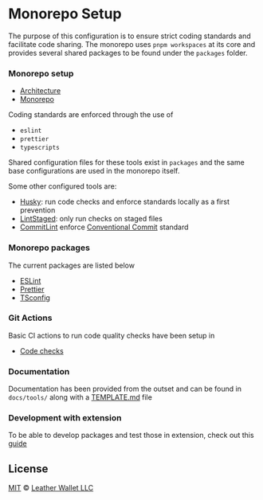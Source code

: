 # Monorepo Setup

The purpose of this configuration is to ensure strict coding standards and facilitate code sharing. The monorepo uses `pnpm workspaces` at its core and provides several shared packages to be found under the `packages` folder.

### Monorepo setup

- [Architecture](docs/core/ARCHITECTURE.md)
- [Monorepo](docs/core/MONOREPO.md)

Coding standards are enforced through the use of

- `eslint`
- `prettier`
- `typescripts`

Shared configuration files for these tools exist in `packages` and the same base configurations are used in the monorepo itself.

Some other configured tools are:

- [Husky](docs/tools/HUSKY.md): run code checks and enforce standards locally as a first prevention
- [LintStaged](docs/tools/LINTSTAGED.md): only run checks on staged files
- [CommitLint](docs/tools/COMMITLINT.md) enforce [Conventional Commit](https://www.conventionalcommits.org/en/v1.0.0/) standard

### Monorepo packages

The current packages are listed below

- [ESLint](packages/eslint-config/README.md)
- [Prettier](packages/prettier-config/README.md)
- [TSconfig](packages/tsconfig-config/README.md)

### Git Actions

Basic CI actions to run code quality checks have been setup in

- [Code checks](.github/workflows/code-checks.yml)

### Documentation

Documentation has been provided from the outset and can be found in `docs/tools/` along with a [TEMPLATE.md](docs/core/TEMPLATE.md) file

### Development with extension

To be able to develop packages and test those in extension, check out this [guide](docs/extension-development.md)

## License

[MIT](LICENSE) © [Leather Wallet LLC](https://github.com/leather-wallet/mono)
